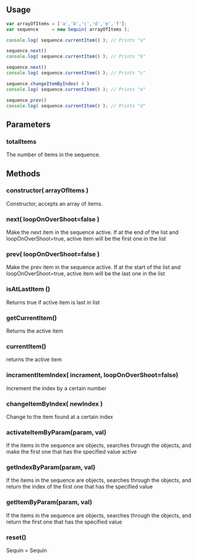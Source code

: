 ## Usage

```javascript
var arrayOfItems = ['a','b','c','d','e','f'];
var sequence     = new Sequin( arrayOfItems );

console.log( sequence.currentItem() ); // Prints "a"

sequence.next()
console.log( sequence.currentItem() ); // Prints "b"

sequence.next()
console.log( sequence.currentItem() ); // Prints "c"

sequence.changeItemByIndex( 4 )
console.log( sequence.currentItem() ); // Prints "e"

sequence.prev()
console.log( sequence.currentItem() ); // Prints "d"


```
## Parameters
### totalItems
The number of items in the sequence.

## Methods
### constructor( arrayOfItems )
Constructor, accepts an array of items.
### next( loopOnOverShoot=false )
Make the next item in the sequence active. If at the end of the list and loopOnOverShoot=true, active item will be the first one in the list
### prev( loopOnOverShoot=false )
Make the prev item in the sequence active. If at the start of the list and loopOnOverShoot=true, active item will be the last one in the list
### isAtLastItem ()
Returns true if active item is last in list
### getCurrentItem()
Returns the active item
### currentItem()
returns the active item
### incramentItemIndex( incrament, loopOnOverShoot=false)
Increment the index by a certain number

### changeItemByIndex( newIndex )
Change to the item found at a certain index

### activateItemByParam(param, val)
If the items in the sequence are objects, searches through the objects, and make the first one that has the specified value active

### getIndexByParam(param, val)
If the items in the sequence are objects, searches through the objects, and return the index of the first one that has the specified value

### getItemByParam(param, val)
If the items in the sequence are objects, searches through the objects, and return the first one that has the specified value

### reset()

Sequin = Sequin
